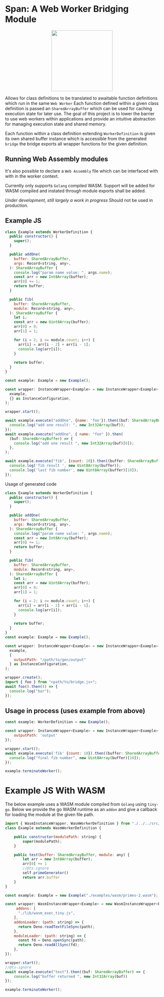 # Span: A Web Worker Bridging Module

<p align="center">
  <img width="200px" height="200px" src="https://github.com/joshLong145/DenoWebWorkerBridge/blob/master/images/worker-friend.png?raw=true" />
</p>

Allows for class definitions to be translated to awaitable function definitions
which run in the same `Web Worker` Each function defined within a given class
definition is passed an `SharedArrayBuffer` which can be used for caching
execution state for later use. The goal of this project is to lower the barrier
to use web workers within applications and provide an intuitive abstraction for
managing execution state and shared memory.

Each function within a class definition extending `WorkerDefinition` is given
its own shared buffer instance which is accessible from the generated `bridge`
the bridge exports all wrapper functions for the given definition.


## Running Web Assembly modules
It's also possible to declare a `Web Assembly` file which can be interfaced with
with in the worker context.

Currently only supports `Golang` compiled WASM.
Support will be added for WASM compiled and instated through module exports
shall be added.

_Under development, still largely a work in progress_ Should not be used in
production.

## Example JS

```javascript
class Example extends WorkerDefinition {
  public constructor() {
    super();
  }

  public addOne(
    buffer: SharedArrayBuffer,
    args: Record<string, any>,
  ): SharedArrayBuffer {
    console.log("param name value: ", args.name);
    const arr = new Int8Array(buffer);
    arr[0] += 1;
    return buffer;
  }

  public fib(
    buffer: SharedArrayBuffer,
    module: Record<string, any>,
  ): SharedArrayBuffer {
    let i;
    const arr = new Uint8Array(buffer);
    arr[0] = 0;
    arr[1] = 1;

    for (i = 2; i <= module.count; i++) {
      arr[i] = arr[i - 2] + arr[i - 1];
      console.log(arr[i]);
    }
    
    return buffer;
  }
}

const example: Example = new Example();

const wrapper: InstanceWrapper<Example> = new InstanceWrapper<Example>(
  example,
  {} as InstanceConfiguration,
);

wrapper.start();

await example.execute("addOne", {name: 'foo'}).then((buf: SharedArrayBuffer) => {
  console.log("add one result: ", new Int32Array(buf));
});
await example.execute("addOne", { name: "foo" }).then(
  (buf: SharedArrayBuffer) => {
    console.log("add one result ", new Int32Array(buf)[0]);
  },
);

await example.execute("fib", {count: 10}).then((buffer: SharedArrayBuffer) => {
  console.log('fib result ', new Uint8Array(buffer));
  console.log('last fib number', new Uint8Array(buffer)[10]);
});
```

Usage of generated code

```javascript
class Example extends WorkerDefinition {
  public constructor() {
    super();
  }

  public addOne(
    buffer: SharedArrayBuffer,
    args: Record<string, any>,
  ): SharedArrayBuffer {
    console.log("param name value: ", args.name);
    const arr = new Int8Array(buffer);
    arr[0] += 1;
    return buffer;
  }

  public fib(
    buffer: SharedArrayBuffer,
    module: Record<string, any>,
  ): SharedArrayBuffer {
    let i;
    const arr = new Uint8Array(buffer);
    arr[0] = 0;
    arr[1] = 1;

    for (i = 2; i <= module.count; i++) {
      arr[i] = arr[i - 2] + arr[i - 1];
      console.log(arr[i]);
    }
    
    return buffer;
  }
}
const example: Example = new Example();

const wrapper: InstanceWrapper<Example> = new InstanceWrapper<Example>(
  example,
  {
    outputPath: "/path/to/gen/output"
  } as InstanceConfiguration,
);

wrapper.create();
import { foo } from "<path/to/bridge.js>";
await foo().then(() => {
  console.log("bar");
});
```

 ## Usage in process (uses example from above)

```javascript
const example: WorkerDefinition = new Example();

const wrapper: InstanceWrapper<Example> = new InstanceWrapper<Example>(example, {
    outputPath: 'output'
});

wrapper.start();
await example.execute('fib' {count: 10}).then((buffer: SharedArrayBuffer) => {
  console.log("final fib number", new Uint8Array(buffer)[10]);
});

example.terminateWorker();
```

# Example JS With WASM

The below example uses a WASM module compiled from `Golang` using `tiny-go`.
Below we provide the go WASM runtime as an `addon` and give a callback for
loading the module at the given file path.

```javascript
import { WasmInstanceWrapper, WasmWorkerDefinition } from "./../../src/mod.ts";
class Example extends WasmWorkerDefinition {

    public constructor(modulePath: string) {
        super(modulePath);
    }

    public test(buffer: SharedArrayBuffer, module: any) {
        let arr = new Int8Array(buffer);
        arr[0] += 1
        //@ts-ignore
        self.primeGenerator()
        return arr.buffer
    }
}

const example: Example = new Example("./examples/wasm/primes-2.wasm");

const wrapper: WasmInstanceWrapper<Example> = new WasmInstanceWrapper<Example>(example, {
     addons: [
      "./lib/wasm_exec_tiny.js",
    ],
    addonLoader: (path: string) => {
      return Deno.readTextFileSync(path);
    },
    moduleLoader: (path: string) => {
      const fd = Deno.openSync(path);
      return Deno.readAllSync(fd);
    },
});

wrapper.start();
//@ts-ignore
await example.execute("test").then((buf: SharedArrayBuffer) => {
    console.log("buffer returned ", new Int32Array(buf))
});

example.terminateWorker();
```
